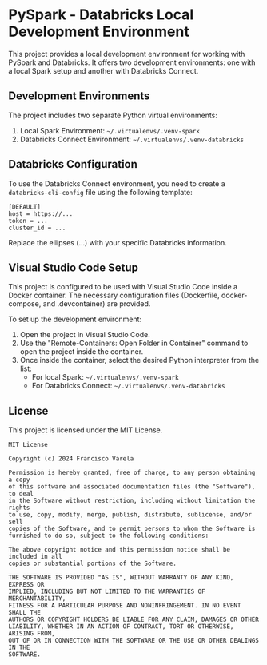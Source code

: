 # PySpark - Databricks Local Development Environment

This project provides a local development environment for working with PySpark and Databricks. It offers two development environments: one with a local Spark setup and another with Databricks Connect.

## Development Environments

The project includes two separate Python virtual environments:

1. Local Spark Environment: `~/.virtualenvs/.venv-spark`
2. Databricks Connect Environment: `~/.virtualenvs/.venv-databricks`

## Databricks Configuration

To use the Databricks Connect environment, you need to create a `databricks-cli-config` file using the following template:

```
[DEFAULT]
host = https://...
token = ...
cluster_id = ...
```

Replace the ellipses (...) with your specific Databricks information.

## Visual Studio Code Setup

This project is configured to be used with Visual Studio Code inside a Docker container. The necessary configuration files (Dockerfile, docker-compose, and .devcontainer) are provided.

To set up the development environment:

1. Open the project in Visual Studio Code.
2. Use the "Remote-Containers: Open Folder in Container" command to open the project inside the container.
3. Once inside the container, select the desired Python interpreter from the list:
   - For local Spark: `~/.virtualenvs/.venv-spark`
   - For Databricks Connect: `~/.virtualenvs/.venv-databricks`

## License

This project is licensed under the MIT License.

```
MIT License

Copyright (c) 2024 Francisco Varela

Permission is hereby granted, free of charge, to any person obtaining a copy
of this software and associated documentation files (the "Software"), to deal
in the Software without restriction, including without limitation the rights
to use, copy, modify, merge, publish, distribute, sublicense, and/or sell
copies of the Software, and to permit persons to whom the Software is
furnished to do so, subject to the following conditions:

The above copyright notice and this permission notice shall be included in all
copies or substantial portions of the Software.

THE SOFTWARE IS PROVIDED "AS IS", WITHOUT WARRANTY OF ANY KIND, EXPRESS OR
IMPLIED, INCLUDING BUT NOT LIMITED TO THE WARRANTIES OF MERCHANTABILITY,
FITNESS FOR A PARTICULAR PURPOSE AND NONINFRINGEMENT. IN NO EVENT SHALL THE
AUTHORS OR COPYRIGHT HOLDERS BE LIABLE FOR ANY CLAIM, DAMAGES OR OTHER
LIABILITY, WHETHER IN AN ACTION OF CONTRACT, TORT OR OTHERWISE, ARISING FROM,
OUT OF OR IN CONNECTION WITH THE SOFTWARE OR THE USE OR OTHER DEALINGS IN THE
SOFTWARE.
```